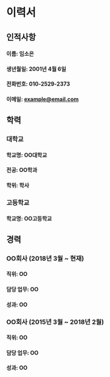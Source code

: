 # 이력서
## 인적사항
#### 이름: 임소은
#### 생년월일: 2001년 4월 6일
#### 전화번호: 010-2529-2373
#### 이메일: example@email.com
## 학력
### 대학교
#### 학교명: OO대학교
#### 전공: OO학과
#### 학위: 학사
### 고등학교
#### 학교명: OO고등학교
## 경력
### OO회사 (2018년 3월 ~ 현재)
#### 직위: OO
#### 담당 업무: OO
#### 성과: OO
### OO회사 (2015년 3월 ~ 2018년 2월)
#### 직위: OO
#### 담당 업무: OO
#### 성과: OO
